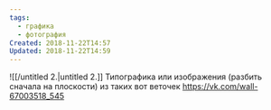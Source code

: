 ```yaml
---
tags:
  - графика
  - фотография
Created: 2018-11-22T14:57
Updated: 2018-11-22T14:59
---
```

![[/untitled 2.|untitled 2.]]
Типографика или изображения (разбить сначала на плоскости) из таких вот веточек
https://vk.com/wall-67003518_545